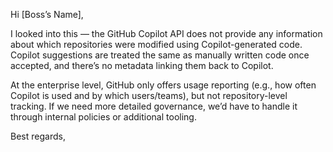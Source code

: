 
Hi \[Boss’s Name],

I looked into this — the GitHub Copilot API does not provide any information about which repositories were modified using Copilot-generated code. Copilot suggestions are treated the same as manually written code once accepted, and there’s no metadata linking them back to Copilot.

At the enterprise level, GitHub only offers usage reporting (e.g., how often Copilot is used and by which users/teams), but not repository-level tracking. If we need more detailed governance, we’d have to handle it through internal policies or additional tooling.

Best regards,
